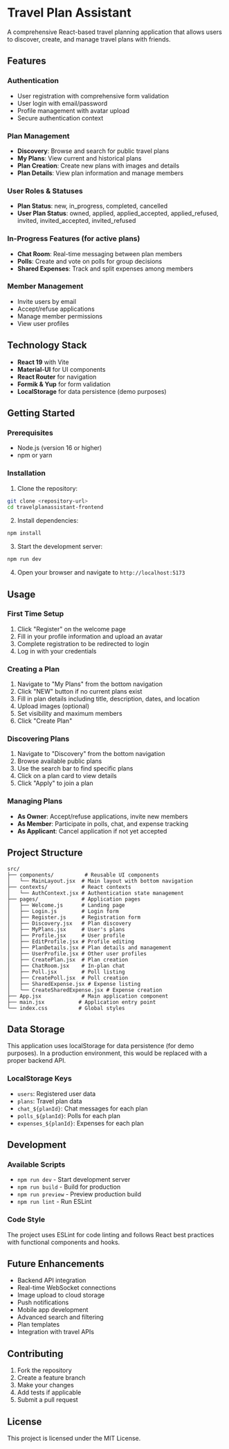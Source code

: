 # Travel Plan Assistant

A comprehensive React-based travel planning application that allows users to discover, create, and manage travel plans with friends.

## Features

### Authentication
- User registration with comprehensive form validation
- User login with email/password
- Profile management with avatar upload
- Secure authentication context

### Plan Management
- **Discovery**: Browse and search for public travel plans
- **My Plans**: View current and historical plans
- **Plan Creation**: Create new plans with images and details
- **Plan Details**: View plan information and manage members

### User Roles & Statuses
- **Plan Status**: new, in_progress, completed, cancelled
- **User Plan Status**: owned, applied, applied_accepted, applied_refused, invited, invited_accepted, invited_refused

### In-Progress Features (for active plans)
- **Chat Room**: Real-time messaging between plan members
- **Polls**: Create and vote on polls for group decisions
- **Shared Expenses**: Track and split expenses among members

### Member Management
- Invite users by email
- Accept/refuse applications
- Manage member permissions
- View user profiles

## Technology Stack

- **React 19** with Vite
- **Material-UI** for UI components
- **React Router** for navigation
- **Formik & Yup** for form validation
- **LocalStorage** for data persistence (demo purposes)

## Getting Started

### Prerequisites
- Node.js (version 16 or higher)
- npm or yarn

### Installation

1. Clone the repository:
```bash
git clone <repository-url>
cd travelplanassistant-frontend
```

2. Install dependencies:
```bash
npm install
```

3. Start the development server:
```bash
npm run dev
```

4. Open your browser and navigate to `http://localhost:5173`

## Usage

### First Time Setup
1. Click "Register" on the welcome page
2. Fill in your profile information and upload an avatar
3. Complete registration to be redirected to login
4. Log in with your credentials

### Creating a Plan
1. Navigate to "My Plans" from the bottom navigation
2. Click "NEW" button if no current plans exist
3. Fill in plan details including title, description, dates, and location
4. Upload images (optional)
5. Set visibility and maximum members
6. Click "Create Plan"

### Discovering Plans
1. Navigate to "Discovery" from the bottom navigation
2. Browse available public plans
3. Use the search bar to find specific plans
4. Click on a plan card to view details
5. Click "Apply" to join a plan

### Managing Plans
- **As Owner**: Accept/refuse applications, invite new members
- **As Member**: Participate in polls, chat, and expense tracking
- **As Applicant**: Cancel application if not yet accepted

## Project Structure

```
src/
├── components/          # Reusable UI components
│   └── MainLayout.jsx  # Main layout with bottom navigation
├── contexts/           # React contexts
│   └── AuthContext.jsx # Authentication state management
├── pages/              # Application pages
│   ├── Welcome.js      # Landing page
│   ├── Login.js        # Login form
│   ├── Register.js     # Registration form
│   ├── Discovery.jsx   # Plan discovery
│   ├── MyPlans.jsx     # User's plans
│   ├── Profile.jsx     # User profile
│   ├── EditProfile.jsx # Profile editing
│   ├── PlanDetails.jsx # Plan details and management
│   ├── UserProfile.jsx # Other user profiles
│   ├── CreatePlan.jsx  # Plan creation
│   ├── ChatRoom.jsx    # In-plan chat
│   ├── Poll.jsx        # Poll listing
│   ├── CreatePoll.jsx  # Poll creation
│   ├── SharedExpense.jsx # Expense listing
│   └── CreateSharedExpense.jsx # Expense creation
├── App.jsx             # Main application component
├── main.jsx           # Application entry point
└── index.css          # Global styles
```

## Data Storage

This application uses localStorage for data persistence (for demo purposes). In a production environment, this would be replaced with a proper backend API.

### LocalStorage Keys
- `users`: Registered user data
- `plans`: Travel plan data
- `chat_${planId}`: Chat messages for each plan
- `polls_${planId}`: Polls for each plan
- `expenses_${planId}`: Expenses for each plan

## Development

### Available Scripts

- `npm run dev` - Start development server
- `npm run build` - Build for production
- `npm run preview` - Preview production build
- `npm run lint` - Run ESLint

### Code Style

The project uses ESLint for code linting and follows React best practices with functional components and hooks.

## Future Enhancements

- Backend API integration
- Real-time WebSocket connections
- Image upload to cloud storage
- Push notifications
- Mobile app development
- Advanced search and filtering
- Plan templates
- Integration with travel APIs

## Contributing

1. Fork the repository
2. Create a feature branch
3. Make your changes
4. Add tests if applicable
5. Submit a pull request

## License

This project is licensed under the MIT License.
